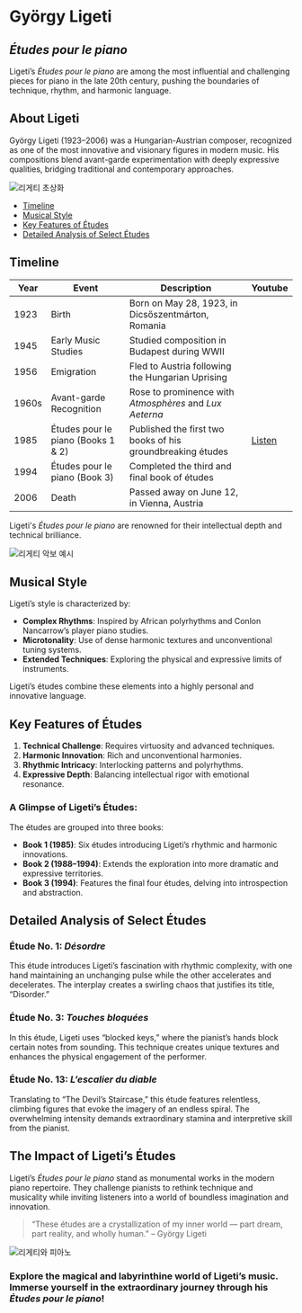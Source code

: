# György Ligeti

## _Études pour le piano_

Ligeti’s *Études pour le piano* are among the most influential and challenging pieces for piano in the late 20th century, pushing the boundaries of technique, rhythm, and harmonic language.

## About Ligeti
György Ligeti (1923–2006) was a Hungarian-Austrian composer, recognized as one of the most innovative and visionary figures in modern music. His compositions blend avant-garde experimentation with deeply expressive qualities, bridging traditional and contemporary approaches.

![리게티 초상화](https://github.com/user-attachments/assets/example-ligeti.jpg)

- [Timeline](#timeline)
- [Musical Style](#musical-style)
- [Key Features of Études](#key-features-of-études)
- [Detailed Analysis of Select Études](#detailed-analysis-of-select-études)

## Timeline

| Year  | Event                                   | Description                                                   | Youtube |
|-------|-----------------------------------------|---------------------------------------------------------------|---------|
| 1923  | Birth                                  | Born on May 28, 1923, in Dicsőszentmárton, Romania            |         |
| 1945  | Early Music Studies                    | Studied composition in Budapest during WWII                   |         |
| 1956  | Emigration                             | Fled to Austria following the Hungarian Uprising              |         |
| 1960s | Avant-garde Recognition                | Rose to prominence with *Atmosphères* and *Lux Aeterna*       |         |
| 1985  | Études pour le piano (Books 1 & 2)     | Published the first two books of his groundbreaking études    | [Listen](https://youtu.be/IkTFLF6F5Vc) |
| 1994  | Études pour le piano (Book 3)          | Completed the third and final book of études                  |         |
| 2006  | Death                                  | Passed away on June 12, in Vienna, Austria                    |         |

Ligeti's *Études pour le piano* are renowned for their intellectual depth and technical brilliance.

![리게티 악보 예시](https://github.com/user-attachments/assets/example-ligeti-score.jpg)

## Musical Style
Ligeti’s style is characterized by:
- **Complex Rhythms**: Inspired by African polyrhythms and Conlon Nancarrow’s player piano studies.
- **Microtonality**: Use of dense harmonic textures and unconventional tuning systems.
- **Extended Techniques**: Exploring the physical and expressive limits of instruments.

Ligeti’s études combine these elements into a highly personal and innovative language.

## Key Features of Études
1. **Technical Challenge**: Requires virtuosity and advanced techniques.
2. **Harmonic Innovation**: Rich and unconventional harmonies.
3. **Rhythmic Intricacy**: Interlocking patterns and polyrhythms.
4. **Expressive Depth**: Balancing intellectual rigor with emotional resonance.

### A Glimpse of Ligeti’s Études:
The études are grouped into three books:
- **Book 1 (1985)**: Six études introducing Ligeti’s rhythmic and harmonic innovations.
- **Book 2 (1988–1994)**: Extends the exploration into more dramatic and expressive territories.
- **Book 3 (1994)**: Features the final four études, delving into introspection and abstraction.

## Detailed Analysis of Select Études
### Étude No. 1: *Désordre*
This étude introduces Ligeti’s fascination with rhythmic complexity, with one hand maintaining an unchanging pulse while the other accelerates and decelerates. The interplay creates a swirling chaos that justifies its title, “Disorder.”

### Étude No. 3: *Touches bloquées*
In this étude, Ligeti uses “blocked keys,” where the pianist’s hands block certain notes from sounding. This technique creates unique textures and enhances the physical engagement of the performer.

### Étude No. 13: *L’escalier du diable*
Translating to “The Devil’s Staircase,” this étude features relentless, climbing figures that evoke the imagery of an endless spiral. The overwhelming intensity demands extraordinary stamina and interpretive skill from the pianist.

## The Impact of Ligeti’s Études
Ligeti’s *Études pour le piano* stand as monumental works in the modern piano repertoire. They challenge pianists to rethink technique and musicality while inviting listeners into a world of boundless imagination and innovation.

> “These études are a crystallization of my inner world — part dream, part reality, and wholly human.” – György Ligeti

![리게티와 피아노](https://github.com/user-attachments/assets/example-ligeti-piano.jpg)

### Explore the magical and labyrinthine world of Ligeti’s music. Immerse yourself in the extraordinary journey through his *Études pour le piano*!
